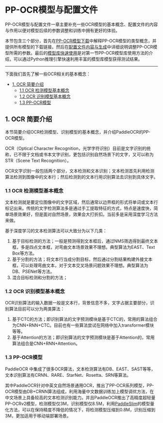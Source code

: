 
# PP-OCR模型与配置文件
PP-OCR模型与配置文件一章主要补充一些OCR模型的基本概念、配置文件的内容与作用以便对模型后续的参数调整和训练中拥有更好的体验。

本节包含三个部分，首先在[PP-OCR模型下载](./models_list.md)中解释PP-OCR模型的类型概念，并提供所有模型的下载链接。然后在[配置文件内容与生成](./config.md)中详细说明调整PP-OCR模型所需的参数。最后的[模型库快速使用](./inference.md)是对第一节PP-OCR模型库使用方法的介绍，可以通过Python推理引擎快速利用丰富的模型库模型获得测试结果。

------

下面我们首先了解一些OCR相关的基本概念：

- [1. OCR 简要介绍](#1-ocr-----)
  * [1.1 OCR 检测模型基本概念](#11-ocr---------)
  * [1.2 OCR 识别模型基本概念](#12-ocr---------)
  * [1.3 PP-OCR模型](#13-pp-ocr--)

<a name="1-ocr-----"></a>
## 1. OCR 简要介绍
本节简要介绍OCR检测模型、识别模型的基本概念，并介绍PaddleOCR的PP-OCR模型。

OCR（Optical Character Recognition，光学字符识别）目前是文字识别的统称，已不限于文档或书本文字识别，更包括识别自然场景下的文字，又可以称为STR（Scene Text Recognition）。

OCR文字识别一般包括两个部分，文本检测和文本识别；文本检测首先利用检测算法检测到图像中的文本行；然后检测到的文本行用识别算法去识别到具体文字。

<a name="11-ocr---------"></a>
### 1.1 OCR 检测模型基本概念

文本检测就是要定位图像中的文字区域，然后通常以边界框的形式将单词或文本行标记出来。传统的文字检测算法多是通过手工提取特征的方式，特点是速度快，简单场景效果好，但是面对自然场景，效果会大打折扣。当前多是采用深度学习方法来做。

基于深度学习的文本检测算法可以大致分为以下几类：
1. 基于目标检测的方法；一般是预测得到文本框后，通过NMS筛选得到最终文本框，多是四点文本框，对弯曲文本场景效果不理想。典型算法为EAST、Text Box等方法。
2. 基于分割的方法；将文本行当成分割目标，然后通过分割结果构建外接文本框，可以处理弯曲文本，对于文本交叉场景问题效果不理想。典型算法为DB、PSENet等方法。
3. 混合目标检测和分割的方法；

<a name="12-ocr---------"></a>
### 1.2 OCR 识别模型基本概念

OCR识别算法的输入数据一般是文本行，背景信息不多，文字占据主要部分，识别算法目前可以分为两类算法：
1. 基于CTC的方法；即识别算法的文字预测模块是基于CTC的，常用的算法组合为CNN+RNN+CTC。目前也有一些算法尝试在网络中加入transformer模块等等。
2. 基于Attention的方法；即识别算法的文字预测模块是基于Attention的，常用算法组合是CNN+RNN+Attention。

<a name="13-pp-ocr--"></a>
### 1.3 PP-OCR模型

PaddleOCR 中集成了很多OCR算法，文本检测算法有DB、EAST、SAST等等，文本识别算法有CRNN、RARE、StarNet、Rosetta、SRN等算法。

其中PaddleOCR针对中英文自然场景通用OCR，推出了PP-OCR系列模型，PP-OCR模型由DB+CRNN算法组成，利用海量中文数据训练加上模型调优方法，在中文场景上具备较高的文本检测识别能力。并且PaddleOCR推出了高精度超轻量PP-OCRv2模型，检测模型仅3M，识别模型仅8.5M，利用[PaddleSlim](https://github.com/PaddlePaddle/PaddleSlim)的模型量化方法，可以在保持精度不降低的情况下，将检测模型压缩到0.8M，识别压缩到3M，更加适用于移动端部署场景。

